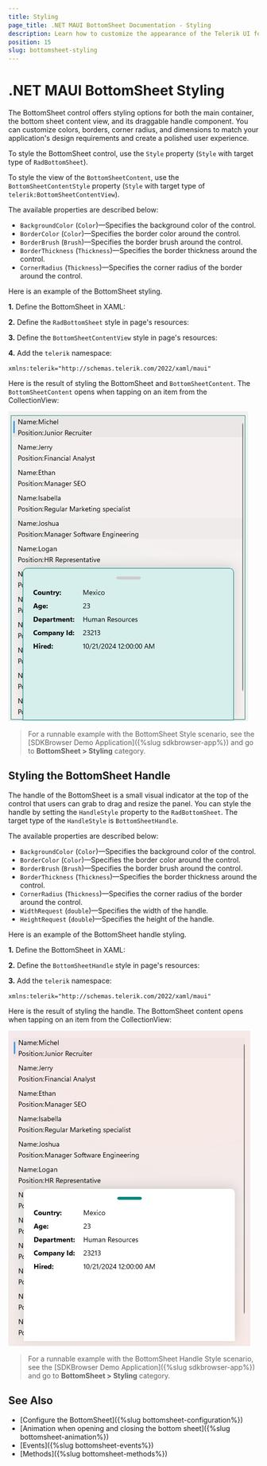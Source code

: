 ```yaml
---
title: Styling
page_title: .NET MAUI BottomSheet Documentation - Styling
description: Learn how to customize the appearance of the Telerik UI for .NET MAUI BottomSheet control and its handle component using styling properties like colors, borders, and dimensions.
position: 15
slug: bottomsheet-styling
---
```


# .NET MAUI BottomSheet Styling

The BottomSheet control offers styling options for both the main container, the bottom sheet content view, and its draggable handle component. You can customize colors, borders, corner radius, and dimensions to match your application's design requirements and create a polished user experience.

To style the BottomSheet control, use the `Style` property (`Style` with target type of `RadBottomSheet`).

To style the view of the `BottomSheetContent`, use the `BottomSheetContentStyle` property (`Style` with target type of `telerik:BottomSheetContentView`).

The available properties are described below:

* `BackgroundColor` (`Color`)&mdash;Specifies the background color of the control.
* `BorderColor` (`Color`)&mdash;Specifies the border color around the control.
* `BorderBrush` (`Brush`)&mdash;Specifies the border brush around the control.
* `BorderThickness` (`Thickness`)&mdash;Specifies the border thickness around the control.
* `CornerRadius` (`Thickness`)&mdash;Specifies the corner radius of the border around the control.

Here is an example of the BottomSheet styling.

**1.** Define the BottomSheet in XAML:

<snippet id='bottomsheet-style' />

**2.** Define the `RadBottomSheet` style in page's resources:

<snippet id='bottomsheet-style-resource' />

**3.** Define the `BottomSheetContentView` style in page's resources:

<snippet id='bottomsheet-content-style-resource' />

**4.** Add the `telerik` namespace:

```XAML
xmlns:telerik="http://schemas.telerik.com/2022/xaml/maui"
```

Here is the result of styling the BottomSheet and `BottomSheetContent`. The `BottomSheetContent` opens when tapping on an item from the CollectionView:

![.NET MAUI BottomSheet Styling](images/bottomsheet-styling.png)

> For a runnable example with the BottomSheet Style scenario, see the [SDKBrowser Demo Application]({%slug sdkbrowser-app%}) and go to **BottomSheet > Styling** category.

## Styling the BottomSheet Handle

The handle of the BottomSheet is a small visual indicator at the top of the control that users can grab to drag and resize the panel. You can style the handle by setting the `HandleStyle` property to the `RadBottomSheet`. The target type of the `HandleStyle` is `BottomSheetHandle`.

The available properties are described below:

* `BackgroundColor` (`Color`)&mdash;Specifies the background color of the control.
* `BorderColor` (`Color`)&mdash;Specifies the border color around the control.
* `BorderBrush` (`Brush`)&mdash;Specifies the border brush around the control.
* `BorderThickness` (`Thickness`)&mdash;Specifies the border thickness around the control.
* `CornerRadius` (`Thickness`)&mdash;Specifies the corner radius of the border around the control.
* `WidthRequest` (`double`)&mdash;Specifies the width of the handle.
* `HeightRequest` (`double`)&mdash;Specifies the height of the handle.

Here is an example of the BottomSheet handle styling.

**1.** Define the BottomSheet in XAML:

<snippet id='bottomsheet-handle-style' />

**2.** Define the `BottomSheetHandle` style in page's resources:

<snippet id='bottomsheet-handle-style-resource' />

**3.** Add the `telerik` namespace:

```XAML
xmlns:telerik="http://schemas.telerik.com/2022/xaml/maui"
```

Here is the result of styling the handle. The BottomSheet content opens when tapping on an item from the CollectionView:

![.NET MAUI BottomSheet Styling](images/bottomsheet-handle-styling.png)

> For a runnable example with the BottomSheet Handle Style scenario, see the [SDKBrowser Demo Application]({%slug sdkbrowser-app%}) and go to **BottomSheet > Styling** category.

## See Also

- [Configure the BottomSheet]({%slug bottomsheet-configuration%})
- [Animation when opening and closing the bottom sheet]({%slug bottomsheet-animation%})
- [Events]({%slug bottomsheet-events%})
- [Methods]({%slug bottomsheet-methods%})